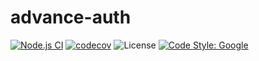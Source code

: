 # advance-auth

[![Node.js CI](https://github.com/gmvbr/advance-auth/workflows/Node.js%20CI/badge.svg)](https://github.com/gmvbr/advance-auth/actions)
[![codecov](https://codecov.io/gh/gmvbr/advance-auth/branch/main/graph/badge.svg?token=1P6BO0I43W)](https://codecov.io/gh/gmvbr/advance-auth/)
![License](https://badgen.net/badge/license/MIT/blue)
[![Code Style: Google](https://img.shields.io/badge/code%20style-google-blueviolet.svg)](https://github.com/google/gts)